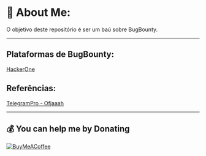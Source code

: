 # 💾 About Me:
O objetivo deste repositório é ser um baú sobre BugBounty.
<!-- TO DO: add more details about me later -->


---
## Plataformas de BugBounty:
[HackerOne](https://www.hackerone.com)

## Referências:
[TelegramPro - Ofjaaah](https://github.com/KingOfBugbounty/TelegramPro)

---
## 💰 You can help me by Donating
[![BuyMeACoffee](https://img.shields.io/badge/Buy%20Me%20a%20Coffee-ffdd00?style=for-the-badge&logo=buy-me-a-coffee&logoColor=black)](https://buymeacoffee.com/edhunt)
